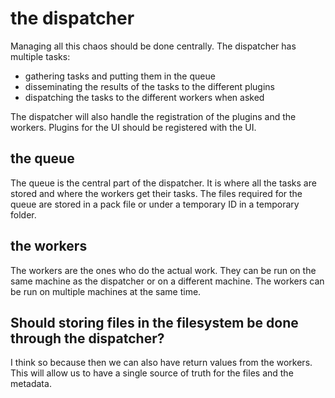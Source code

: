 # the dispatcher

Managing all this chaos should be done centrally. The dispatcher has multiple tasks:

* gathering tasks and putting them in the queue
* disseminating the results of the tasks to the different plugins
* dispatching the tasks to the different workers when asked

The dispatcher will also handle the registration of the plugins and the workers.
Plugins for the UI should be registered with the UI.

## the queue

The queue is the central part of the dispatcher. It is where all the tasks are stored and where the workers get their tasks.
The files required for the queue are stored in a pack file or under a temporary ID in a temporary folder.

## the workers

The workers are the ones who do the actual work. They can be run on the same machine as the dispatcher or on a different machine. The workers can be run on multiple machines at the same time.

## Should storing files in the filesystem be done through the dispatcher?

I think so because then we can also have return values from the workers. This will allow us to have a single source of truth for the files and the metadata.
